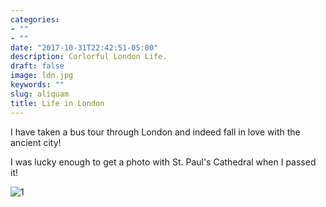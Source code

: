 ```yaml
---
categories:
- ""
- ""
date: "2017-10-31T22:42:51-05:00"
description: Corlorful London Life.
draft: false
image: ldn.jpg
keywords: ""
slug: aliquam
title: Life in London
---
```


I have taken a bus tour through London and indeed fall in love with the ancient city!

I was lucky enough to get a photo with St. Paul's Cathedral when I passed it! 

![1](https://img.yinglunka.com/month_2_2002/2002171146bbaad550a0df6444.jpg)
